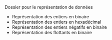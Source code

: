 Dossier pour le représentation de données

- Représentation des entiers en binaire
- Représentation des entiers en hexadécimal
- Représentation des entiers négatifs en binaire
- Représentation des flottants en binaire
